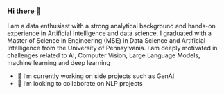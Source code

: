 ### Hi there 👋


I am a data enthusiast with a strong analytical background and hands-on experience in Artificial Intelligence and data science. I graduated with a Master of Science in Engineering (MSE) in Data Science and Artificial Intelligence from the University of Pennsylvania. I am deeply motivated in challenges related to AI, Computer Vision, Large Language Models, machine learning and deep learning


- 🔭 I’m currently working on side projects such as GenAI
- 👯 I’m looking to collaborate on NLP projects


